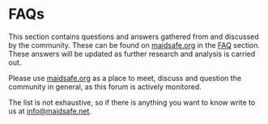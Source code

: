 # FAQs

This section contains questions and answers gathered from and discussed by the community. These can be found on [maidsafe.org](https://www.maidsafe.org) in the [FAQ](https://maidsafe.org/category/faq) section. These answers will be updated as further research and analysis is carried out.

Please use [maidsafe.org](https://www.maidsafe.org)  as a place to meet, discuss and question the community in general, as this forum is actively monitored.

The list is not exhaustive, so if there is anything you want to know write to us at [info@maidsafe.net](mailto:info@maidsafe.net).
